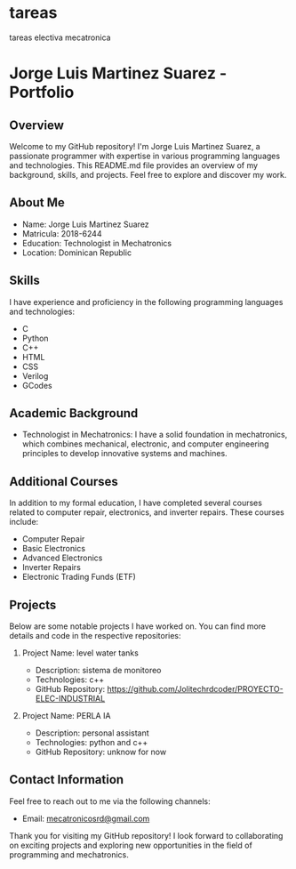# tareas
tareas electiva mecatronica
# Jorge Luis Martinez Suarez - Portfolio

## Overview
Welcome to my GitHub repository! I'm Jorge Luis Martinez Suarez, a passionate programmer with expertise in various programming languages and technologies. This README.md file provides an overview of my background, skills, and projects. Feel free to explore and discover my work.

## About Me
- Name: Jorge Luis Martinez Suarez
- Matricula: 2018-6244
- Education: Technologist in Mechatronics
- Location: Dominican Republic

## Skills
I have experience and proficiency in the following programming languages and technologies:

- C
- Python
- C++
- HTML
- CSS
- Verilog
- GCodes

## Academic Background
- Technologist in Mechatronics: I have a solid foundation in mechatronics, which combines mechanical, electronic, and computer engineering principles to develop innovative systems and machines.

## Additional Courses
In addition to my formal education, I have completed several courses related to computer repair, electronics, and inverter repairs. These courses include:
- Computer Repair
- Basic Electronics
- Advanced Electronics
- Inverter Repairs
- Electronic Trading Funds (ETF)

## Projects
Below are some notable projects I have worked on. You can find more details and code in the respective repositories:

1. Project Name: level water tanks
   - Description: sistema de monitoreo 
   - Technologies: c++
   - GitHub Repository: https://github.com/Jolitechrdcoder/PROYECTO-ELEC-INDUSTRIAL

2. Project Name: PERLA IA
   - Description: personal assistant
   - Technologies: python and c++
   - GitHub Repository: unknow for now



## Contact Information
Feel free to reach out to me via the following channels:

- Email: mecatronicosrd@gmail.com

Thank you for visiting my GitHub repository! I look forward to collaborating on exciting projects and exploring new opportunities in the field of programming and mechatronics.
